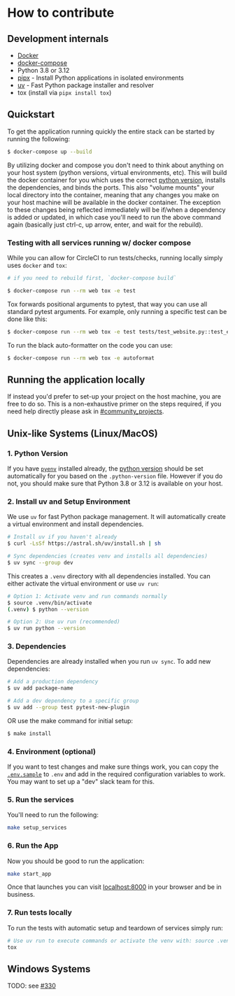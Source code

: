 # How to contribute

## Development internals

* [Docker](https://www.docker.com/get-started)
* [docker-compose](https://docs.docker.com/compose)
* Python 3.8 or 3.12
* [pipx](https://pypa.github.io/pipx/) - Install Python applications in isolated environments
* [uv](https://github.com/astral-sh/uv) - Fast Python package installer and resolver
* tox (install via `pipx install tox`)

##  Quickstart

To get the application running quickly the entire stack can be started by running the following:

```bash
$ docker-compose up --build
```

By utilizing docker and compose you don't need to think about anything on your host system (python versions, virtual environments, etc). This will build the docker container for you which uses the correct [python version](.python-version), installs the dependencies, and binds the ports. This also "volume mounts" your local directory into the container, meaning that any changes you make on your host machine will be available in the docker container. The exception to these changes being reflected immediately will be if/when a dependency is added or updated, in which case you'll need to run the above command again (basically just ctrl-c, up arrow, enter, and wait for the rebuild).

### Testing with all services running w/ docker compose

While you can allow for CircleCI to run tests/checks, running locally simply uses `docker` and `tox`:

```bash
# if you need to rebuild first, `docker-compose build`

$ docker-compose run --rm web tox -e test
```

Tox forwards positional arguments to pytest, that way you can use all standard pytest arguments. For example, only running a specific test can be done like this:

```bash
$ docker-compose run --rm web tox -e test tests/test_website.py::test_endpoint_index
```

To run the black auto-formatter on the code you can use:

```bash
$ docker-compose run --rm web tox -e autoformat
```

## Running the application locally

If instead you'd prefer to set-up your project on the host machine, you are free to do so. This is a non-exhaustive primer on the steps required, if you need help directly please ask in [#community_projects](slack://open?team=T07EFKXHR&id=C2FMLUBEU).

## Unix-like Systems (Linux/MacOS)

### 1. Python Version

If you have [`pyenv`](https://github.com/pyenv/pyenv) installed already, the [python version](.python-version) should be set automatically for you based on the `.python-version` file. However if you do not, you should make sure that Python 3.8 or 3.12 is available on your host.

### 2. Install uv and Setup Environment

We use `uv` for fast Python package management. It will automatically create a virtual environment and install dependencies.

```bash
# Install uv if you haven't already
$ curl -LsSf https://astral.sh/uv/install.sh | sh

# Sync dependencies (creates venv and installs all dependencies)
$ uv sync --group dev
```

This creates a `.venv` directory with all dependencies installed. You can either activate the virtual environment or use `uv run`:

```bash
# Option 1: Activate venv and run commands normally
$ source .venv/bin/activate
(.venv) $ python --version

# Option 2: Use uv run (recommended)
$ uv run python --version
```

### 3. Dependencies

Dependencies are already installed when you run `uv sync`. To add new dependencies:

```bash
# Add a production dependency
$ uv add package-name

# Add a dev dependency to a specific group
$ uv add --group test pytest-new-plugin
```

OR use the make command for initial setup:

```bash
$ make install
```

### 4. Environment (optional)

If you want to test changes and make sure things work, you can copy the [`.env.sample`](.env.sample) to `.env` and add in the required configuration variables to work. You may want to set up a "dev" slack team for this.

### 5. Run the services

You'll need to run the following:

```bash
make setup_services
```

### 6. Run the App

Now you should be good to run the application:

```bash
make start_app
```
Once that launches you can visit [localhost:8000](http://localhost:8000) in your browser and be in business.

### 7. Run tests locally

To run the tests with automatic setup and teardown of services simply run:

```bash
# Use uv run to execute commands or activate the venv with: source .venv/bin/activate
tox
```

## Windows Systems

TODO: see [#330](https://github.com/pyslackers/website/issues/330)
